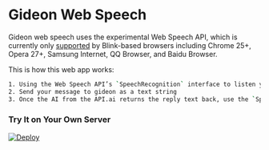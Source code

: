 # Gideon Web Speech

Gideon web speech uses the experimental Web Speech API, which is currently only [supported](http://caniuse.com/#search=speech) by Blink-based browsers including Chrome 25+, Opera 27+, Samsung Internet, QQ Browser, and Baidu Browser.

This is how this web app works:
```sh
1. Using the Web Speech API’s `SpeechRecognition` interface to listen your voice from a microphone
2. Send your message to gideon as a text string
3. Once the AI from the API.ai returns the reply text back, use the `SpeechSynthesis` interface to give it a synthetic voice.
```

### Try It on Your Own Server
[![Deploy](https://www.herokucdn.com/deploy/button.svg)](https://heroku.com/deploy?template=https://github.com/girliemac/web-speech-ai)



